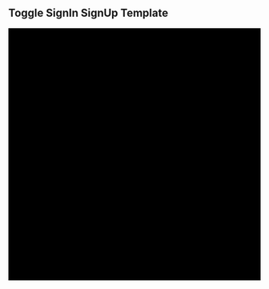 ## Toggle SignIn SignUp Template

![alt-text](https://github.com/totorodev0032/Toggle_SignIn_Signup/blob/master/assets/demo.gif)
